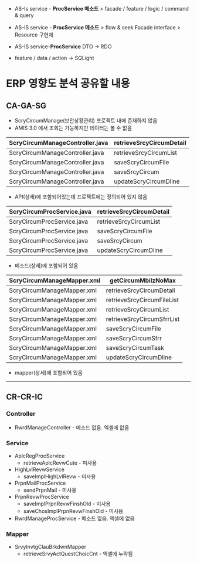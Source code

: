 - AS-Is service - **ProcService 메소드** > facade / feature / logic / command & query
- AS-IS service - **ProcService 메소드** > flow & seek Facade interface > Resource 구현체 
- AS-IS service-**ProcService** DTO -> RDO

- feature / data / action -> SQLight


# ERP 영향도 분석 공유할 내용

## CA-GA-SG

- ScryCircumManage(보안상황관리) 프로젝트 내에 존재하지 않음
- AMIS 3.0 에서 조회는 가능하지만 데이터는 볼 수 없음

|ScryCircumManageController.java|retrieveSrcyCircumDetail|
|---|---|
|ScryCircumManageController.java|retrieveSrcyCircumList|
|ScryCircumManageController.java|saveScryCircumFile|
|ScryCircumManageController.java|saveSrcyCircum|
|ScryCircumManageController.java|updateScryCircumDline|
- API(상세)에 포함되어있는데 프로젝트에는 정의되어 있지 않음

|ScryCircumProcService.java|retrieveSrcyCircumDetail|
|---|---|
|ScryCircumProcService.java|retrieveSrcyCircumList|
|ScryCircumProcService.java|saveScryCircumFile|
|ScryCircumProcService.java|saveSrcyCircum|
|ScryCircumProcService.java|updateScryCircumDline|
- 메소드(상세)에 포함되어 있음


|ScryCircumManageMapper.xml|getCircumMbilzNoMax|
|---|---|
|ScryCircumManageMapper.xml|retrieveSrcyCircumDetail|
|ScryCircumManageMapper.xml|retrieveSrcyCircumFileList|
|ScryCircumManageMapper.xml|retrieveSrcyCircumList|
|ScryCircumManageMapper.xml|retrieveSrcyCircumSfrrList|
|ScryCircumManageMapper.xml|saveScryCircumFile|
|ScryCircumManageMapper.xml|saveScryCircumSfrr|
|ScryCircumManageMapper.xml|saveScryCircumTask|
|ScryCircumManageMapper.xml|updateScryCircumDline|
- mapper(상세)에 포함되어 있음

---

## CR-CR-IC

### Controller

- RwrdManageController - 메소드 없음. 엑셀에 없음


### Service

- AplcRegProcService
	- retrieveAplcRevwCute - 미사용
- HighLvlRevwService
	- saveImplHighLvlRevw - 미사용
- PrpnMailProcService
	- sendPrpnMail - 미사용
- PrpnRevwProcService
	- saveImplPrpnRevwFinshOld - 미사용
	- saveChosImplPrpnRevwFinshOld - 미사용
- RwrdManageProcService - 메소드 없음. 엑셀에 없음

### Mapper

- SrvyInvtgClauBrkdwnMapper
	- retrieveSrvyActQuestChoicCnt - 엑셀에 누락됨